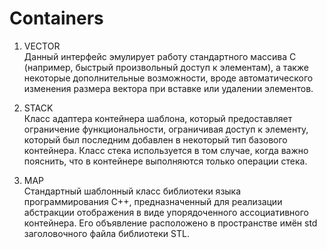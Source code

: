 # Containers

1. VECTOR <br>
Данный интерфейс эмулирует работу стандартного массива C (например, быстрый произвольный доступ к элементам), а также некоторые дополнительные возможности, вроде автоматического изменения размера вектора при вставке или удалении элементов.

2. STACK <br>
Класс адаптера контейнера шаблона, который предоставляет ограничение функциональности, ограничивая доступ к элементу, который был последним добавлен в некоторый тип базового контейнера. Класс стека используется в том случае, когда важно пояснить, что в контейнере выполняются только операции стека.

3. MAP <br>
Cтандартный шаблонный класс библиотеки языка программирования C++, предназначенный для реализации абстракции отображения в виде упорядоченного ассоциативного контейнера. Его объявление расположено в пространстве имён std заголовочного файла <map> библиотеки STL.
